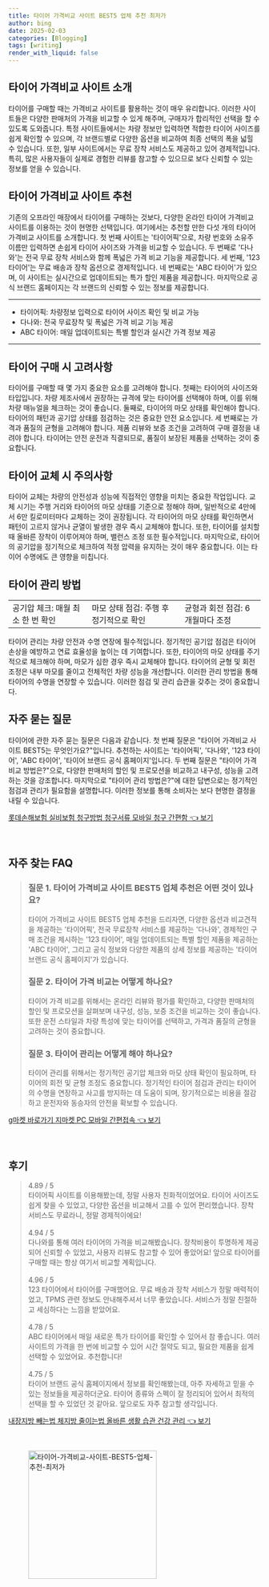 ```yaml
---
title: 타이어 가격비교 사이트 BEST5 업체 추천 최저가
author: bing
date: 2025-02-03
categories: [Blogging]
tags: [writing]
render_with_liquid: false
---
```



<h2 id='타이어 가격비교 사이트 소개'>타이어 가격비교 사이트 소개</h2>

<p>타이어를 구매할 때는 가격비교 사이트를 활용하는 것이 매우 유리합니다. 이러한 사이트들은 다양한 판매처의 가격을 비교할 수 있게 해주며, 구매자가 합리적인 선택을 할 수 있도록 도와줍니다. 특정 사이트들에서는 차량 정보만 입력하면 적합한 타이어 사이즈를 쉽게 확인할 수 있으며, 각 브랜드별로 다양한 옵션을 비교하여 최종 선택의 폭을 넓힐 수 있습니다. 또한, 일부 사이트에서는 무료 장착 서비스도 제공하고 있어 경제적입니다. 특히, 많은 사용자들이 실제로 경험한 리뷰를 참고할 수 있으므로 보다 신뢰할 수 있는 정보를 얻을 수 있습니다.</p>

<h2 id='타이어 가격비교 사이트 추천'>타이어 가격비교 사이트 추천</h2>

<p>기존의 오프라인 매장에서 타이어를 구매하는 것보다, 다양한 온라인 타이어 가격비교 사이트를 이용하는 것이 현명한 선택입니다. 여기에서는 추천할 만한 다섯 개의 타이어 가격비교 사이트를 소개합니다. 첫 번째 사이트는 '타이어픽'으로, 차량 번호와 소유주 이름만 입력하면 손쉽게 타이어 사이즈와 가격을 비교할 수 있습니다. 두 번째로 '다나와'는 전국 무료 장착 서비스와 함께 폭넓은 가격 비교 기능을 제공합니다. 세 번째, '123 타이어'는 무료 배송과 장착 옵션으로 경제적입니다. 네 번째로는 'ABC 타이어'가 있으며, 이 사이트는 실시간으로 업데이트되는 특가 할인 제품을 제공합니다. 마지막으로 공식 브랜드 홈페이지는 각 브랜드의 신뢰할 수 있는 정보를 제공합니다.</p>

<hr />

<ul>
    <li>타이어픽: 차량정보 입력으로 타이어 사이즈 확인 및 비교 가능</li>
    <li>다나와: 전국 무료장착 및 폭넓은 가격 비교 기능 제공</li>
    <li>ABC 타이어: 매일 업데이트되는 특별 할인과 실시간 가격 정보 제공</li>
</ul>

<hr />

<h2 id='타이어 구매 시 고려사항'>타이어 구매 시 고려사항</h2>

<p>타이어를 구매할 때 몇 가지 중요한 요소를 고려해야 합니다. 첫째는 타이어의 사이즈와 타입입니다. 차량 제조사에서 권장하는 규격에 맞는 타이어를 선택해야 하며, 이를 위해 차량 매뉴얼을 체크하는 것이 좋습니다. 둘째로, 타이어의 마모 상태를 확인해야 합니다. 타이어의 패턴과 공기압 상태를 점검하는 것은 중요한 안전 요소입니다. 세 번째로는 가격과 품질의 균형을 고려해야 합니다. 제품 리뷰와 보증 조건을 고려하여 구매 결정을 내려야 합니다. 타이어는 안전 운전과 직결되므로, 품질이 보장된 제품을 선택하는 것이 중요합니다.</p>

<h2 id='타이어 교체 시 주의사항'>타이어 교체 시 주의사항</h2>

<p>타이어 교체는 차량의 안전성과 성능에 직접적인 영향을 미치는 중요한 작업입니다. 교체 시기는 주행 거리와 타이어의 마모 상태를 기준으로 정해야 하며, 일반적으로 4만에서 6만 킬로미터마다 교체하는 것이 권장됩니다. 각 타이어의 마모 상태를 확인하면서 패턴이 고르지 않거나 균열이 발생한 경우 즉시 교체해야 합니다. 또한, 타이어를 설치할 때 올바른 장착이 이루어져야 하며, 밸런스 조정 또한 필수적입니다. 마지막으로, 타이어의 공기압을 정기적으로 체크하여 적정 압력을 유지하는 것이 매우 중요합니다. 이는 타이어 수명에도 큰 영향을 미칩니다.</p>

<h2 id='타이어 관리 방법'>타이어 관리 방법</h2>

<table>
    <tr>
        <td>공기압 체크: 매월 최소 한 번 확인</td>
        <td>마모 상태 점검: 주행 후 정기적으로 확인</td>
        <td>균형과 회전 점검: 6개월마다 조정</td>
    </tr>
</table>

<p>타이어 관리는 차량 안전과 수명 연장에 필수적입니다. 정기적인 공기압 점검은 타이어 손상을 예방하고 연료 효율성을 높이는 데 기여합니다. 또한, 타이어의 마모 상태를 주기적으로 체크해야 하며, 마모가 심한 경우 즉시 교체해야 합니다. 타이어의 균형 및 회전 조정은 내부 마모를 줄이고 전체적인 차량 성능을 개선합니다. 이러한 관리 방법을 통해 타이어의 수명을 연장할 수 있습니다. 이러한 점검 및 관리 습관을 갖추는 것이 중요합니다.</p>

<h2 id='자주 묻는 질문'>자주 묻는 질문</h2>

<p>타이어에 관한 자주 묻는 질문은 다음과 같습니다. 첫 번째 질문은 "타이어 가격비교 사이트 BEST5는 무엇인가요?"입니다. 추천하는 사이트는 '타이어픽', '다나와', '123 타이어', 'ABC 타이어', '타이어 브랜드 공식 홈페이지'입니다. 두 번째 질문은 "타이어 가격 비교 방법은?"으로, 다양한 판매처의 할인 및 프로모션을 비교하고 내구성, 성능을 고려하는 것을 강조합니다. 마지막으로 "타이어 관리 방법은?"에 대한 답변으로는 정기적인 점검과 관리가 필요함을 설명합니다. 이러한 정보를 통해 소비자는 보다 현명한 결정을 내릴 수 있습니다.</p>


<p><a class="click-button" title="롯데손해보험 실비보험 청구방법 청구서류 모바일 청구 간편함" href="https://adkhouse.github.io/posts/%EB%A1%AF%EB%8D%B0%EC%86%90%ED%95%B4%EB%B3%B4%ED%97%98-%EC%8B%A4%EB%B9%84%EB%B3%B4%ED%97%98-%EC%B2%AD%EA%B5%AC%EB%B0%A9%EB%B2%95-%EC%B2%AD%EA%B5%AC%EC%84%9C%EB%A5%98-%EB%AA%A8%EB%B0%94%EC%9D%BC-%EC%B2%AD%EA%B5%AC-%EA%B0%84%ED%8E%B8%ED%95%A8/" rel="dofollow">롯데손해보험 실비보험 청구방법 청구서류 모바일 청구 간편함 👈 보기</a></p><br>
<h2 id='자주_찾는_FAQ'>자주 찾는 FAQ</h2>
<div itemscope="" itemtype="https://schema.org/FAQPage"> 
<blockquote> 
<div itemscope="" itemprop="mainEntity" itemtype="https://schema.org/Question"> 
<h3 itemprop="name">질문 1. 타이어 가격비교 사이트 BEST5 업체 추천은 어떤 것이 있나요?</h3> 
<div itemscope="" itemprop="acceptedAnswer" itemtype="https://schema.org/Answer"> 
<span itemprop="text"> 
<p>타이어 가격비교 사이트 BEST5 업체 추천을 드리자면, 다양한 옵션과 비교견적을 제공하는 '타이어픽', 전국 무료장착 서비스를 제공하는 '다나와', 경제적인 구매 조건을 제시하는 '123 타이어', 매일 업데이트되는 특별 할인 제품을 제공하는 'ABC 타이어', 그리고 공식 정보와 다양한 제품의 상세 정보를 제공하는 '타이어 브랜드 공식 홈페이지'가 있습니다.</p> 
</span> 
</div> 
</div> 

<div itemscope="" itemprop="mainEntity" itemtype="https://schema.org/Question"> 
<h3 itemprop="name">질문 2. 타이어 가격 비교는 어떻게 하나요?</h3> 
<div itemscope="" itemprop="acceptedAnswer" itemtype="https://schema.org/Answer"> 
<span itemprop="text"> 
<p>타이어 가격 비교를 위해서는 온라인 리뷰와 평가를 확인하고, 다양한 판매처의 할인 및 프로모션을 살펴보며 내구성, 성능, 보증 조건을 비교하는 것이 좋습니다. 또한 운전 스타일과 차량 특성에 맞는 타이어를 선택하고, 가격과 품질의 균형을 고려하는 것이 중요합니다.</p> 
</span> 
</div> 
</div> 

<div itemscope="" itemprop="mainEntity" itemtype="https://schema.org/Question"> 
<h3 itemprop="name">질문 3. 타이어 관리는 어떻게 해야 하나요?</h3> 
<div itemscope="" itemprop="acceptedAnswer" itemtype="https://schema.org/Answer"> 
<span itemprop="text"> 
<p>타이어 관리를 위해서는 정기적인 공기압 체크와 마모 상태 확인이 필요하며, 타이어의 회전 및 균형 조정도 중요합니다. 정기적인 타이어 점검과 관리는 타이어의 수명을 연장하고 사고를 방지하는 데 도움이 되며, 장기적으로는 비용을 절감하고 운전자와 동승자의 안전을 확보할 수 있습니다.</p> 
</span> 
</div> 
</div> 

</blockquote> 
</div>
<p><a class="click-button" title="g마켓 바로가기 지마켓 PC 모바일 간편접속" href="https://adkhouse.github.io/posts/g%EB%A7%88%EC%BC%93-%EB%B0%94%EB%A1%9C%EA%B0%80%EA%B8%B0-%EC%A7%80%EB%A7%88%EC%BC%93-PC-%EB%AA%A8%EB%B0%94%EC%9D%BC-%EA%B0%84%ED%8E%B8%EC%A0%91%EC%86%8D/" rel="dofollow">g마켓 바로가기 지마켓 PC 모바일 간편접속 👈 보기</a></p><br>
<h2 id='후기'>후기</h2>
<div itemscope itemtype="https://schema.org/Product">
  <blockquote>
  <div itemprop="review" itemscope itemtype="https://schema.org/Review">
      <div itemprop="reviewRating" itemscope itemtype="https://schema.org/Rating"> <span itemprop="ratingValue">4.89</span> / <span itemprop="bestRating">5</span> </div>
      <span itemprop="reviewBody">타이어픽 사이트를 이용해봤는데, 정말 사용자 친화적이었어요. 타이어 사이즈도 쉽게 찾을 수 있었고, 다양한 옵션을 비교해서 고를 수 있어 편리했습니다. 장착 서비스도 무료라니, 정말 경제적이에요!</span>
  </div>
  <br>
  <div itemprop="review" itemscope itemtype="https://schema.org/Review">
      <div itemprop="reviewRating" itemscope itemtype="https://schema.org/Rating"> <span itemprop="ratingValue">4.94</span> / <span itemprop="bestRating">5</span> </div>
      <span itemprop="reviewBody">다나와를 통해 여러 타이어의 가격을 비교해봤습니다. 장착비용이 투명하게 제공되어 신뢰할 수 있었고, 사용자 리뷰도 참고할 수 있어 좋았어요! 앞으로 타이어를 구매할 때는 항상 여기서 비교할 계획입니다.</span>
  </div>
  <br>
  <div itemprop="review" itemscope itemtype="https://schema.org/Review">
      <div itemprop="reviewRating" itemscope itemtype="https://schema.org/Rating"> <span itemprop="ratingValue">4.96</span> / <span itemprop="bestRating">5</span> </div>
      <span itemprop="reviewBody">123 타이어에서 타이어를 구매했어요. 무료 배송과 장착 서비스가 정말 매력적이었고, TPMS 관련 정보도 안내해주셔서 너무 좋았습니다. 서비스가 정말 친절하고 세심하다는 느낌을 받았어요.</span>
  </div>
  <br>
  <div itemprop="review" itemscope itemtype="https://schema.org/Review">
      <div itemprop="reviewRating" itemscope itemtype="https://schema.org/Rating"> <span itemprop="ratingValue">4.78</span> / <span itemprop="bestRating">5</span> </div>
      <span itemprop="reviewBody">ABC 타이어에서 매일 새로운 특가 타이어를 확인할 수 있어서 참 좋습니다. 여러 사이트의 가격을 한 번에 비교할 수 있어 시간 절약도 되고, 필요한 제품을 쉽게 선택할 수 있었어요. 추천합니다!</span>
  </div>
  <br>
  <div itemprop="review" itemscope itemtype="https://schema.org/Review">
      <div itemprop="reviewRating" itemscope itemtype="https://schema.org/Rating"> <span itemprop="ratingValue">4.75</span> / <span itemprop="bestRating">5</span> </div>
      <span itemprop="reviewBody">타이어 브랜드 공식 홈페이지에서 정보를 확인해봤는데, 아주 자세하고 믿을 수 있는 정보들을 제공하더군요. 타이어 종류와 스펙이 잘 정리되어 있어서 최적의 선택을 할 수 있었던 것 같아요. 앞으로도 자주 참고할 생각입니다.</span>
  </div>
  </blockquote>
</div>
<p><a class="click-button" title="내장지방 빼는법 체지방 줄이는법 올바른 생활 습관 건강 관리" href="https://adkhouse.github.io/posts/%EB%82%B4%EC%9E%A5%EC%A7%80%EB%B0%A9-%EB%B9%BC%EB%8A%94%EB%B2%95-%EC%B2%B4%EC%A7%80%EB%B0%A9-%EC%A4%84%EC%9D%B4%EB%8A%94%EB%B2%95-%EC%98%AC%EB%B0%94%EB%A5%B8-%EC%83%9D%ED%99%9C-%EC%8A%B5%EA%B4%80-%EA%B1%B4%EA%B0%95-%EA%B4%80%EB%A6%AC/" rel="dofollow">내장지방 빼는법 체지방 줄이는법 올바른 생활 습관 건강 관리 👈 보기</a></p><br>
<figure class="image"><img src="https://adkhouse.github.io/assets/img/thumbnail/타이어-가격비교-사이트-BEST5-업체-추천-최저가.webp" alt="타이어-가격비교-사이트-BEST5-업체-추천-최저가" width="256" height="256"></figure>